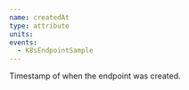 ```yaml
---
name: createdAt
type: attribute
units:
events:
  - K8sEndpointSample
---
```


Timestamp of when the endpoint was created.